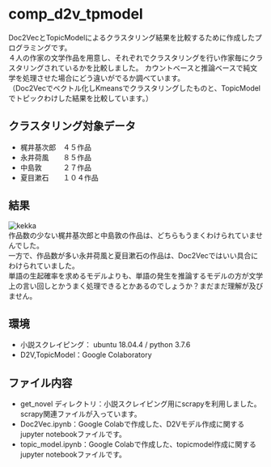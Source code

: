 # comp_d2v_tpmodel
Doc2VecとTopicModelによるクラスタリング結果を比較するために作成したプログラミングです。  
４人の作家の文学作品を用意し、それぞれでクラスタリングを行い作家毎にクラスタリングされているかを比較しました。 
カウントベースと推論ベースで純文学を処理させた場合にどう違いがでるか調べています。  
（Doc2Vecでベクトル化しKmeansでクラスタリングしたものと、TopicModelでトピックわけした結果を比較しています。）

## クラスタリング対象データ  
- 梶井基次郎　４５作品  
- 永井荷風　　８５作品  
- 中島敦　　　２７作品  
- 夏目漱石　　１０４作品  

## 結果  
![kekka](https://user-images.githubusercontent.com/61402011/76580630-f6f11480-6513-11ea-92b1-ade1c3784038.png)  
作品数の少ない梶井基次郎と中島敦の作品は、どちらもうまくわけられていませんでした。  
一方で、作品数が多い永井荷風と夏目漱石の作品は、Doc2Vecではいい具合にわけられていました。  
単語の生起確率を求めるモデルよりも、単語の発生を推論するモデルの方が文学上の言い回しとかうまく処理できるとかあるのでしょうか？まだまだ理解が及びません。  

## 環境  
- 小説スクレイピング： ubuntu 18.04.4 / python 3.7.6  
- D2V,TopicModel：Google Colaboratory  

## ファイル内容  
- get_novel ディレクトリ：小説スクレイピング用にscrapyを利用しました。scrapy関連ファイルが入っています。  
- Doc2Vec.ipynb：Google Colabで作成した、D2Vモデル作成に関するjupyter notebookファイルです。  
- topic_model.ipynb：Google Colabで作成した、topicmodel作成に関するjupyter notebookファイルです。



